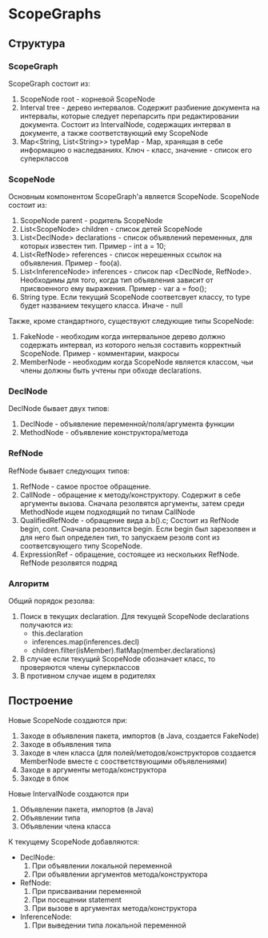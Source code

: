 # ScopeGraphs

## Структура

### ScopeGraph

ScopeGraph состоит из:

1. ScopeNode root - корневой ScopeNode
2. Interval tree - дерево интервалов. Содержит разбиение документа на интервалы, которые следует перепарсить при
   редактировании документа. Состоит из IntervalNode, содержащих интервал в документе, а также соответствующий ему
   ScopeNode
3. Map<String, List\<String\>> typeMap - Map, хранящая в себе информацию о наследваниях. Ключ - класс, значение - список
   его суперклассов

### ScopeNode

Основным компонентом ScopeGraph'а является ScopeNode. ScopeNode состоит из:

1. ScopeNode parent - родитель ScopeNode
2. List\<ScopeNode\> children - список детей ScopeNode
3. List\<DeclNode\> declarations - список объявлений переменных, для которых известен тип. Пример - int a = 10;
4. List\<RefNode\> references - список нерешенных ccылок на объявления. Пример - foo(a).
5. List\<InferenceNode\> inferences - список пар \<DeclNode, RefNode\>. Необходимы для того, когда тип объявления
   зависит от присвоенного ему выражения. Пример - var a = foo();
6. String type. Если текущий ScopeNode соответсвует классу, то type будет названием текущего класса. Иначе - null

Также, кроме стандартного, существуют следующие типы ScopeNode:

1. FakeNode - необходим когда интервальное дерево должно содержать интервал, из которого нельзя составить корректный
   ScopeNode. Пример - комментарии, макросы
2. MemberNode - необходим когда ScopeNode является классом, чьи члены должны быть учтены при обходе declarations.

### DeclNode

DeclNode бывает двух типов:

1. DeclNode - объявление переменной/поля/аргумента функции
2. MethodNode - объявление конструктора/метода

### RefNode

RefNode бывает следующих типов:

1. RefNode - самое простое обращение.
2. CallNode - обращение к методу/конструктору. Содержит в себе аргументы вызова. Сначала резолвятся аргументы, затем
   среди MethodNode ищем подходящий по типам
   CallNode
3. QualifiedRefNode - обращение вида a.b().c; Состоит из RefNode begin, cont. Сначала резолвится begin. Если begin был
   зарезолвен и для него был определен тип, то запускаем резолв cont из cooтветсвующего типу ScopeNode.
4. ExpressionRef - обращение, состоящее из нескольких RefNode. RefNode резолвятся подряд

### Алгоритм

Общий порядок резолва:

1. Поиск в текущих declaration. Для текущей ScopeNode declarations получаются из:
    * this.declaration
    * inferences.map(inferences.decl)
    * children.filter(isMember).flatMap(member.declarations)
2. В случае если текущий ScopeNode обозначает класс, то проверяются члены суперклассов
3. В противном случае ищем в родителях

## Построение

Новые ScopeNode создаются при:

1. Заходе в объявления пакета, импортов (в Java, создается FakeNode)
2. Заходе в объявления типа
3. Заходе в член класса (для полей/методов/конструкторов создается MemberNode вместе с соостветствующими объявлениями)
4. Заходе в аргументы метода/конструктора
5. Заходе в блок

Новые IntervalNode создаются при

1. Объявлении пакета, импортов (в Java)
2. Объявлении типа
3. Объявлении члена класса

К текущему ScopeNode добавляются:

* DeclNode:
    1. При объявлении локальной переменной
    2. При объявлении аргументов метода/конструктора
* RefNode:
    1. При присваивании переменной
    2. При посещении statement
    3. При вызове в аргументах метода/конструктора
* InferenceNode:
    1. При выведении типа локальной переменной
